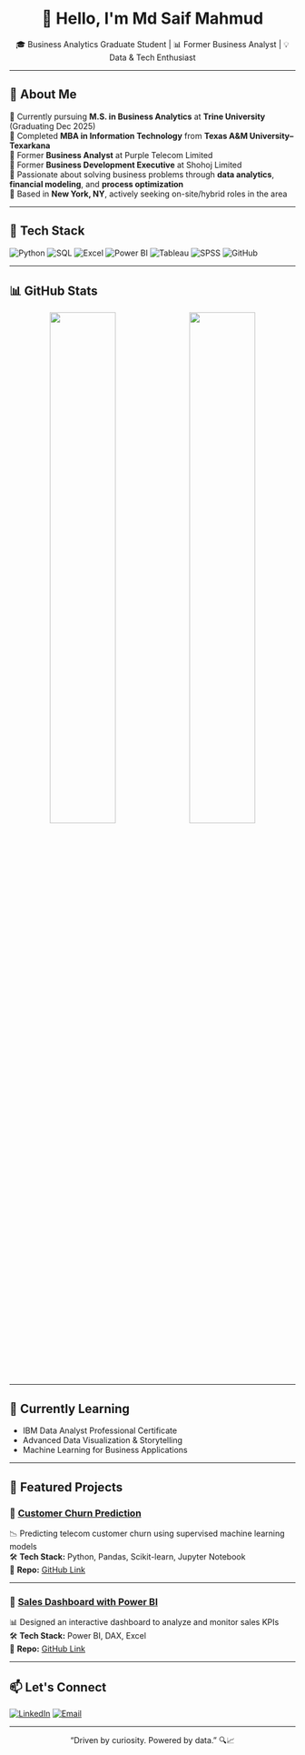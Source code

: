 <h1 align="center">👋 Hello, I'm Md Saif Mahmud</h1>

<p align="center">
🎓 Business Analytics Graduate Student | 📊 Former Business Analyst | 💡 Data & Tech Enthusiast  
</p>

---

## 🚀 About Me

🔹 Currently pursuing **M.S. in Business Analytics** at **Trine University** (Graduating Dec 2025)  
🔹 Completed **MBA in Information Technology** from **Texas A&M University–Texarkana**  
🔹 Former **Business Analyst** at Purple Telecom Limited  
🔹 Former **Business Development Executive** at Shohoj Limited  
🔹 Passionate about solving business problems through **data analytics**, **financial modeling**, and **process optimization**  
🔹 Based in **New York, NY**, actively seeking on-site/hybrid roles in the area  

---

## 🧰 Tech Stack

![Python](https://img.shields.io/badge/Python-306998?style=for-the-badge&logo=python&logoColor=white)
![SQL](https://img.shields.io/badge/SQL-FFCA28?style=for-the-badge&logo=postgresql&logoColor=black)
![Excel](https://img.shields.io/badge/Excel-217346?style=for-the-badge&logo=microsoft-excel&logoColor=white)
![Power BI](https://img.shields.io/badge/PowerBI-F2C811?style=for-the-badge&logo=powerbi&logoColor=black)
![Tableau](https://img.shields.io/badge/Tableau-E97627?style=for-the-badge&logo=tableau&logoColor=white)
![SPSS](https://img.shields.io/badge/SPSS-0044A3?style=for-the-badge&logo=ibm&logoColor=white)
![GitHub](https://img.shields.io/badge/GitHub-181717?style=for-the-badge&logo=github&logoColor=white)

---

## 📊 GitHub Stats

<p align="center">
  <img width="48%" src="https://github-readme-stats.vercel.app/api?username=mdsaifmahmud&show_icons=true&theme=radical" />
  <img width="48%" src="https://github-readme-streak-stats.herokuapp.com/?user=mdsaifmahmud&theme=radical" />
</p>

---

## 🧠 Currently Learning

- IBM Data Analyst Professional Certificate  
- Advanced Data Visualization & Storytelling  
- Machine Learning for Business Applications  

---

## 🌟 Featured Projects

### 📌 [Customer Churn Prediction](https://github.com/mdsaifmahmud/churn-prediction)
📉 Predicting telecom customer churn using supervised machine learning models  
🛠 **Tech Stack:** Python, Pandas, Scikit-learn, Jupyter Notebook  
📂 **Repo:** [GitHub Link](https://github.com/mdsaifmahmud/churn-prediction)

---

### 📌 [Sales Dashboard with Power BI](https://github.com/mdsaifmahmud/sales-dashboard)
📊 Designed an interactive dashboard to analyze and monitor sales KPIs  
🛠 **Tech Stack:** Power BI, DAX, Excel  
📂 **Repo:** [GitHub Link](https://github.com/mdsaifmahmud/sales-dashboard)

---

## 📫 Let's Connect

[![LinkedIn](https://img.shields.io/badge/LinkedIn-0A66C2?style=for-the-badge&logo=linkedin&logoColor=white)](https://linkedin.com/in/saifmahmudork)
[![Email](https://img.shields.io/badge/Email-D14836?style=for-the-badge&logo=gmail&logoColor=white)](mailto:md.saifmahmud@example.com)

---

<p align="center">
  “Driven by curiosity. Powered by data.” 🔍📈  
</p>

